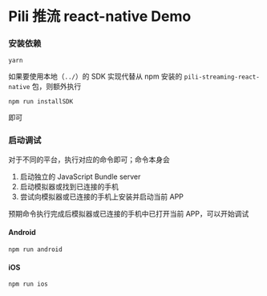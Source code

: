 # Pili 推流 react-native Demo

### 安装依赖

```shell
yarn
```

如果要使用本地（`../`）的 SDK 实现代替从 npm 安装的 `pili-streaming-react-native` 包，则额外执行

```shell
npm run installSDK
```

即可

### 启动调试

对于不同的平台，执行对应的命令即可；命令本身会

1. 启动独立的 JavaScript Bundle server
2. 启动模拟器或找到已连接的手机
3. 尝试向模拟器或已连接的手机上安装并启动当前 APP

预期命令执行完成后模拟器或已连接的手机中已打开当前 APP，可以开始调试

#### Android

```shell
npm run android
```

#### iOS

```shell
npm run ios
```
